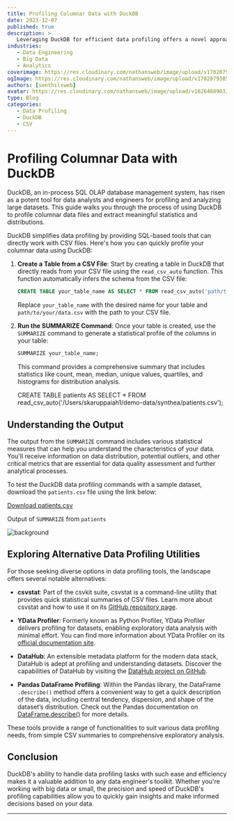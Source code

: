 ```yaml
---
title: Profiling Columnar Data with DuckDB
date: 2023-12-07
published: true
description: > 
   Leveraging DuckDB for efficient data profiling offers a novel approach to understanding statistics and distributions within columnar files. This documentation outlines the simplicity with which DuckDB can be utilized to gather insightful statistics from your data without the overhead of complex data pipelines or heavyweight ETL processes.
industries: 
   - Data Engineering
   - Big Data
   - Analytics
coverimage: https://res.cloudinary.com/nathansweb/image/upload/v1702079385/senthilsweb.com/blog/duckdb/duckdb_as_profiler_01.png
ogImage: https://res.cloudinary.com/nathansweb/image/upload/v1702079385/senthilsweb.com/blog/duckdb/duckdb_as_profiler_01.png
authors: [senthilsweb]
avatar: https://res.cloudinary.com/nathansweb/image/upload/v1626488903/profile/Senthil-profile-picture-01_al07i5.jpg
type: Blog
categories: 
   - Data Profiling
   - DuckDB
   - CSV
---
```


# Profiling Columnar Data with DuckDB

DuckDB, an in-process SQL OLAP database management system, has risen as a potent tool for data analysts and engineers for profiling and analyzing large datasets. This guide walks you through the process of using DuckDB to profile columnar data files and extract meaningful statistics and distributions.

<!-- more -->


DuckDB simplifies data profiling by providing SQL-based tools that can directly work with CSV files. Here's how you can quickly profile your columnar data using DuckDB:

1. **Create a Table from a CSV File**:
   Start by creating a table in DuckDB that directly reads from your CSV file using the `read_csv_auto` function. This function automatically infers the schema from the CSV file:

   ```sql
   CREATE TABLE your_table_name AS SELECT * FROM read_csv_auto('path/to/your/data.csv');
   ```

   Replace `your_table_name` with the desired name for your table and `path/to/your/data.csv` with the path to your CSV file.

2. **Run the SUMMARIZE Command**:
   Once your table is created, use the `SUMMARIZE` command to generate a statistical profile of the columns in your table:

   ```sql
   SUMMARIZE your_table_name;
   ```

   This command provides a comprehensive summary that includes statistics like count, mean, median, unique values, quartiles, and histograms for distribution analysis.

    CREATE TABLE patients AS SELECT * FROM read_csv_auto('/Users/skaruppaiah1/demo-data/synthea/patients.csv');

## Understanding the Output

The output from the `SUMMARIZE` command includes various statistical measures that can help you understand the characteristics of your data. You'll receive information on data distribution, potential outliers, and other critical metrics that are essential for data quality assessment and further analytical processes.

To test the DuckDB data profiling commands with a sample dataset, download the `patients.csv` file using the link below:

[Download patients.csv](https://res.cloudinary.com/nathansweb/raw/upload/v1702079444/senthilsweb.com/blog/duckdb/patients.csv)

Output of `SUMMARIZE` from `patients`

![background](https://res.cloudinary.com/nathansweb/image/upload/v1702080066/senthilsweb.com/blog/duckdb/duckdb_summarize.png)


## Exploring Alternative Data Profiling Utilities

For those seeking diverse options in data profiling tools, the landscape offers several notable alternatives:

- **csvstat**: Part of the csvkit suite, csvstat is a command-line utility that provides quick statistical summaries of CSV files. Learn more about csvstat and how to use it on its [GitHub repository page](https://github.com/wireservice/csvkit).

- **YData Profiler**: Formerly known as Python Profiler, YData Profiler delivers profiling for datasets, enabling exploratory data analysis with minimal effort. You can find more information about YData Profiler on its [official documentation site](https://docs.ydata.ai/ydata-profiler/introduction).

- **DataHub**: An extensible metadata platform for the modern data stack, DataHub is adept at profiling and understanding datasets. Discover the capabilities of DataHub by visiting the [DataHub project on GitHub](https://github.com/linkedin/datahub).

- **Pandas DataFrame Profiling**: Within the Pandas library, the DataFrame `.describe()` method offers a convenient way to get a quick description of the data, including central tendency, dispersion, and shape of the dataset’s distribution. Check out the Pandas documentation on [DataFrame.describe()](https://pandas.pydata.org/pandas-docs/stable/reference/api/pandas.DataFrame.describe.html) for more details.

These tools provide a range of functionalities to suit various data profiling needs, from simple CSV summaries to comprehensive exploratory analysis.

## Conclusion


DuckDB's ability to handle data profiling tasks with such ease and efficiency makes it a valuable addition to any data engineer's toolkit. Whether you're working with big data or small, the precision and speed of DuckDB's profiling capabilities allow you to quickly gain insights and make informed decisions based on your data.


---
